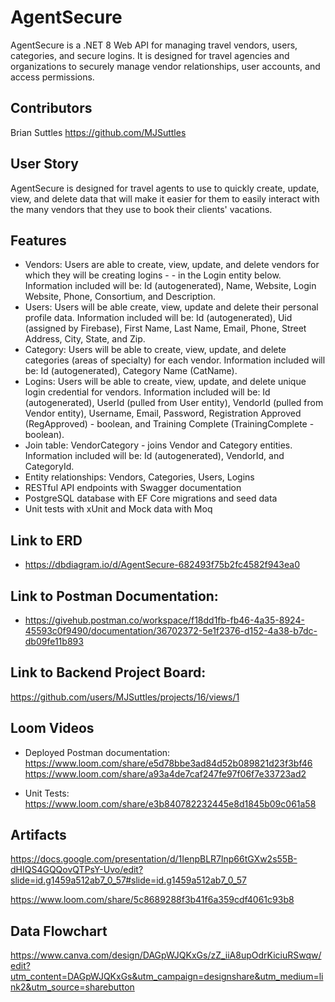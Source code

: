 # AgentSecure

AgentSecure is a .NET 8 Web API for managing travel vendors, users, categories, and secure logins. It is designed for travel agencies and organizations to securely manage vendor relationships, user accounts, and access permissions.

## Contributors

Brian Suttles
https://github.com/MJSuttles

## User Story

AgentSecure is designed for travel agents to use to quickly create, update, view, and delete data that will make it easier for them to easily interact with the many vendors that they use to book their clients' vacations.

## Features

- Vendors: Users are able to create, view, update, and delete vendors for which they will be creating logins - - in the Login entity below. Information included will be: Id (autogenerated), Name, Website, Login Website, Phone, Consortium, and Description.
- Users: Users will be able create, view, update and delete their personal profile data. Information included will be: Id (autogenerated), Uid (assigned by Firebase), First Name, Last Name, Email, Phone, Street Address, City, State, and Zip.
- Category: Users will be able to create, view, update, and delete categories (areas of specialty) for each vendor. Information included will be: Id (autogenerated), Category Name (CatName).
- Logins: Users will be able to create, view, update, and delete unique login credential for vendors. Information included will be: Id (autogenerated), UserId (pulled from User entity), VendorId (pulled from Vendor entity), Username, Email, Password, Registration Approved (RegApproved) - boolean, and Training Complete (TrainingComplete - boolean).
- Join table: VendorCategory - joins Vendor and Category entities. Information included will be: Id (autogenerated), VendorId, and CategoryId.
- Entity relationships: Vendors, Categories, Users, Logins
- RESTful API endpoints with Swagger documentation
- PostgreSQL database with EF Core migrations and seed data
- Unit tests with xUnit and Mock data with Moq

## Link to ERD

- https://dbdiagram.io/d/AgentSecure-682493f75b2fc4582f943ea0

## Link to Postman Documentation:

- https://givehub.postman.co/workspace/f18dd1fb-fb46-4a35-8924-45593c0f9490/documentation/36702372-5e1f2376-d152-4a38-b7dc-db09fe11b893

## Link to Backend Project Board:

https://github.com/users/MJSuttles/projects/16/views/1

## Loom Videos

- Deployed Postman documentation: https://www.loom.com/share/e5d78bbe3ad84d52b089821d23f3bf46
  https://www.loom.com/share/a93a4de7caf247fe97f06f7e33723ad2

- Unit Tests: https://www.loom.com/share/e3b840782232445e8d1845b09c061a58

## Artifacts

https://docs.google.com/presentation/d/1IenpBLR7lnp66tGXw2s55B-dHIQS4GQQovQTPsY-Uvo/edit?slide=id.g1459a512ab7_0_57#slide=id.g1459a512ab7_0_57

https://www.loom.com/share/5c8689288f3b41f6a359cdf4061c93b8

## Data Flowchart

https://www.canva.com/design/DAGpWJQKxGs/zZ_iiA8upOdrKiciuRSwqw/edit?utm_content=DAGpWJQKxGs&utm_campaign=designshare&utm_medium=link2&utm_source=sharebutton
